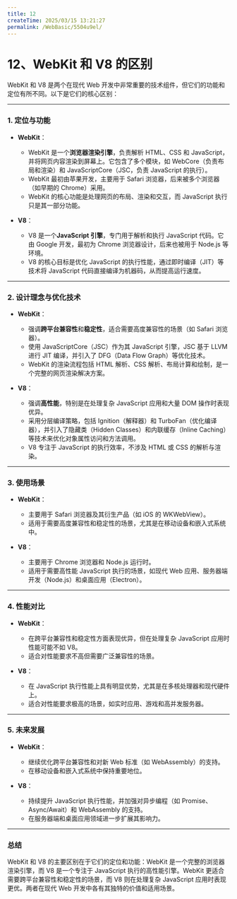 ```yaml
---
title: 12
createTime: 2025/03/15 13:21:27
permalink: /WebBasic/5504u9el/
---
```

# 12、WebKit 和 V8 的区别

WebKit 和 V8 是两个在现代 Web 开发中非常重要的技术组件，但它们的功能和定位有所不同。以下是它们的核心区别：

---

### 1. **定位与功能**

- **WebKit**：

  - WebKit 是一个**浏览器渲染引擎**，负责解析 HTML、CSS 和 JavaScript，并将网页内容渲染到屏幕上。它包含了多个模块，如 WebCore（负责布局和渲染）和 JavaScriptCore（JSC，负责 JavaScript 的执行）。
  - WebKit 最初由苹果开发，主要用于 Safari 浏览器，后来被多个浏览器（如早期的 Chrome）采用。
  - WebKit 的核心功能是处理网页的布局、渲染和交互，而 JavaScript 执行只是其一部分功能。

- **V8**：
  - V8 是一个**JavaScript 引擎**，专门用于解析和执行 JavaScript 代码。它由 Google 开发，最初为 Chrome 浏览器设计，后来也被用于 Node.js 等环境。
  - V8 的核心目标是优化 JavaScript 的执行性能，通过即时编译（JIT）等技术将 JavaScript 代码直接编译为机器码，从而提高运行速度。

---

### 2. **设计理念与优化技术**

- **WebKit**：

  - 强调**跨平台兼容性**和**稳定性**，适合需要高度兼容性的场景（如 Safari 浏览器）。
  - 使用 JavaScriptCore（JSC）作为其 JavaScript 引擎，JSC 基于 LLVM 进行 JIT 编译，并引入了 DFG（Data Flow Graph）等优化技术。
  - WebKit 的渲染流程包括 HTML 解析、CSS 解析、布局计算和绘制，是一个完整的网页渲染解决方案。

- **V8**：
  - 强调**高性能**，特别是在处理复杂 JavaScript 应用和大量 DOM 操作时表现优异。
  - 采用分层编译策略，包括 Ignition（解释器）和 TurboFan（优化编译器），并引入了隐藏类（Hidden Classes）和内联缓存（Inline Caching）等技术来优化对象属性访问和方法调用。
  - V8 专注于 JavaScript 的执行效率，不涉及 HTML 或 CSS 的解析与渲染。

---

### 3. **使用场景**

- **WebKit**：

  - 主要用于 Safari 浏览器及其衍生产品（如 iOS 的 WKWebView）。
  - 适用于需要高度兼容性和稳定性的场景，尤其是在移动设备和嵌入式系统中。

- **V8**：
  - 主要用于 Chrome 浏览器和 Node.js 运行时。
  - 适用于需要高性能 JavaScript 执行的场景，如现代 Web 应用、服务器端开发（Node.js）和桌面应用（Electron）。

---

### 4. **性能对比**

- **WebKit**：

  - 在跨平台兼容性和稳定性方面表现优异，但在处理复杂 JavaScript 应用时性能可能不如 V8。
  - 适合对性能要求不高但需要广泛兼容性的场景。

- **V8**：
  - 在 JavaScript 执行性能上具有明显优势，尤其是在多核处理器和现代硬件上。
  - 适合对性能要求极高的场景，如实时应用、游戏和高并发服务器。

---

### 5. **未来发展**

- **WebKit**：

  - 继续优化跨平台兼容性和对新 Web 标准（如 WebAssembly）的支持。
  - 在移动设备和嵌入式系统中保持重要地位。

- **V8**：
  - 持续提升 JavaScript 执行性能，并加强对异步编程（如 Promise、Async/Await）和 WebAssembly 的支持。
  - 在服务器端和桌面应用领域进一步扩展其影响力。

---

### 总结

WebKit 和 V8 的主要区别在于它们的定位和功能：WebKit 是一个完整的浏览器渲染引擎，而 V8 是一个专注于 JavaScript 执行的高性能引擎。WebKit 更适合需要跨平台兼容性和稳定性的场景，而 V8 则在处理复杂 JavaScript 应用时表现更优。两者在现代 Web 开发中各有其独特的价值和适用场景。
